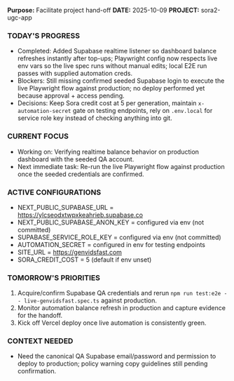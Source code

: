 **Purpose:** Facilitate project hand-off
**DATE:** 2025-10-09
**PROJECT:** sora2-ugc-app

### TODAY'S PROGRESS
- Completed: Added Supabase realtime listener so dashboard balance refreshes instantly after top-ups; Playwright config now respects live env vars so the live spec runs without manual edits; local E2E run passes with supplied automation creds.
- Blockers: Still missing confirmed seeded Supabase login to execute the live Playwright flow against production; no deploy performed yet because approval + access pending.
- Decisions: Keep Sora credit cost at 5 per generation, maintain `x-automation-secret` gate on testing endpoints, rely on `.env.local` for service role key instead of checking anything into git.

### CURRENT FOCUS
- Working on: Verifying realtime balance behavior on production dashboard with the seeded QA account.
- Next immediate task: Re-run the live Playwright flow against production once the seeded credentials are confirmed.

### ACTIVE CONFIGURATIONS
- NEXT_PUBLIC_SUPABASE_URL = https://ylcseodxtwpxkeahrieb.supabase.co
- NEXT_PUBLIC_SUPABASE_ANON_KEY = configured via env (not committed)
- SUPABASE_SERVICE_ROLE_KEY = configured via env (not committed)
- AUTOMATION_SECRET = configured in env for testing endpoints
- SITE_URL = https://genvidsfast.com
- SORA_CREDIT_COST = 5 (default if env unset)

### TOMORROW'S PRIORITIES
1. Acquire/confirm Supabase QA credentials and rerun `npm run test:e2e -- live-genvidsfast.spec.ts` against production.
2. Monitor automation balance refresh in production and capture evidence for the handoff.
3. Kick off Vercel deploy once live automation is consistently green.

### CONTEXT NEEDED
- Need the canonical QA Supabase email/password and permission to deploy to production; policy warning copy guidelines still pending confirmation.
